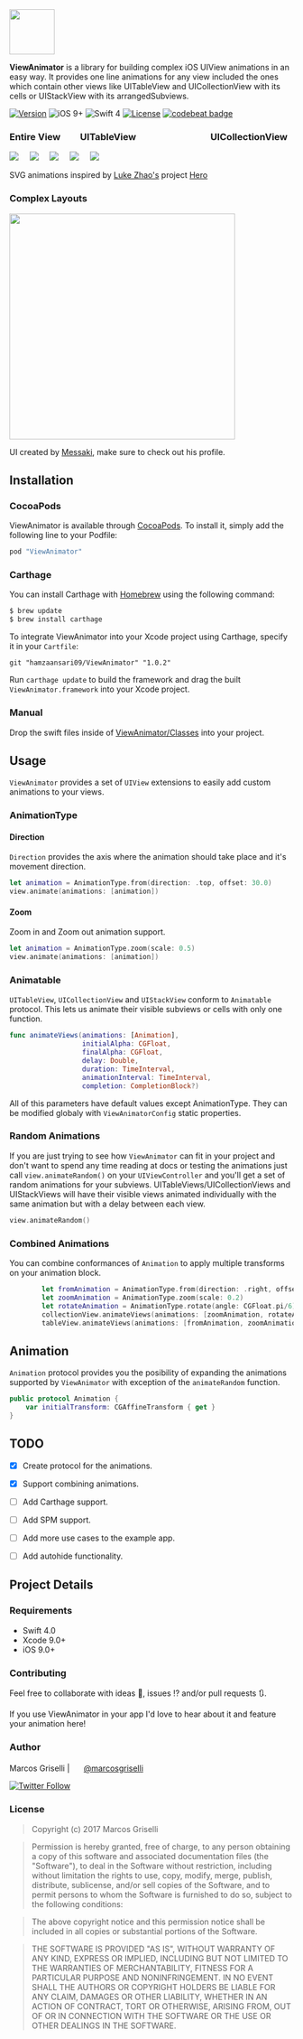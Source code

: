 <img src="https://cdn.rawgit.com/marcosgriselli/ViewAnimator/3c78b078/Resources/banner.svg" height="80"/>

**ViewAnimator** is a library for building complex iOS UIView animations in an easy way. It provides one line animations for any view included the ones which contain other views like UITableView and UICollectionView with its cells or UIStackView with its arrangedSubviews.


[![Version](https://img.shields.io/cocoapods/v/ViewAnimator.svg?style=flat)](http://cocoapods.org/pods/ViewAnimator)
![iOS 9+](https://img.shields.io/badge/iOS-9%2B-blue.svg?style=flat)
![Swift 4](https://img.shields.io/badge/Swift-4-orange.svg?style=flat)
[![License](https://img.shields.io/cocoapods/l/ViewAnimator.svg?style=flat)](http://cocoapods.org/pods/ViewAnimator)
[![codebeat badge](https://codebeat.co/badges/633fb33d-66b6-4034-93c0-0f52c5d0e15c)](https://codebeat.co/projects/github-com-marcosgriselli-viewanimator-master)

### Entire View&nbsp;&nbsp;&nbsp;&nbsp;&nbsp;&nbsp;&nbsp;&nbsp;&nbsp;UITableView&nbsp;&nbsp;&nbsp;&nbsp;&nbsp;&nbsp;&nbsp;&nbsp;&nbsp;&nbsp;&nbsp;&nbsp;&nbsp;&nbsp;&nbsp;&nbsp;&nbsp;&nbsp;&nbsp;&nbsp;&nbsp;&nbsp;&nbsp;&nbsp;&nbsp;&nbsp;&nbsp;&nbsp;&nbsp;&nbsp;&nbsp;&nbsp;&nbsp;&nbsp;UICollectionView
<img src="https://cdn.rawgit.com/marcosgriselli/ViewAnimator/cf065e96/Resources/entireView.svg"/>&nbsp;&nbsp;&nbsp;&nbsp;
<img src="https://cdn.rawgit.com/marcosgriselli/ViewAnimator/cf065e96/Resources/horizontal.svg"/>&nbsp;&nbsp;&nbsp;&nbsp;
<img src="https://cdn.rawgit.com/marcosgriselli/ViewAnimator/cf065e96/Resources/vertical.svg"/>&nbsp;&nbsp;&nbsp;&nbsp;
<img src="https://cdn.rawgit.com/marcosgriselli/ViewAnimator/cf065e96/Resources/collection.svg"/>&nbsp;&nbsp;&nbsp;&nbsp;
<img src="https://cdn.rawgit.com/marcosgriselli/ViewAnimator/cf065e96/Resources/collectionX.svg"/>

SVG animations inspired by [Luke Zhao's](http://lkzhao.com) project [Hero](https://github.com/lkzhao/Hero/blob/master/README.md)

### Complex Layouts
<image src="https://cdn.dribbble.com/users/702789/screenshots/3816087/preview-messaki.gif" width="400"/>

UI created by [Messaki](https://dribbble.com/messaki), make sure to check out his profile.

## Installation

### CocoaPods

ViewAnimator is available through [CocoaPods](http://cocoapods.org). To install
it, simply add the following line to your Podfile:

```ruby
pod "ViewAnimator"
```

### Carthage

You can install Carthage with [Homebrew](http://brew.sh/) using the following command:

```bash
$ brew update
$ brew install carthage
```

To integrate ViewAnimator into your Xcode project using Carthage, specify it in your `Cartfile`:

```ogdl
git "hamzaansari09/ViewAnimator" "1.0.2"
```

Run `carthage update` to build the framework and drag the built `ViewAnimator.framework` into your Xcode project.

<!--### Swift Package Manager-->



### Manual

Drop the swift files inside of [ViewAnimator/Classes](https://github.com/marcosgriselli/ViewAnimator/tree/master/ViewAnimator/Classes) into your project.

## Usage

`ViewAnimator` provides a set of `UIView` extensions to easily add custom animations to your views.

### AnimationType

#### Direction
`Direction` provides the axis where the animation should take place and it's movement direction.

```swift
let animation = AnimationType.from(direction: .top, offset: 30.0)
view.animate(animations: [animation])
```

#### Zoom
Zoom in and Zoom out animation support.

```swift
let animation = AnimationType.zoom(scale: 0.5)
view.animate(animations: [animation])
```

### Animatable

`UITableView`, `UICollectionView` and `UIStackView` conform to `Animatable` protocol. This lets us animate their visible subviews or cells with only one function. 

```swift
func animateViews(animations: [Animation],
                  initialAlpha: CGFloat,
                  finalAlpha: CGFloat,
                  delay: Double,
                  duration: TimeInterval,
                  animationInterval: TimeInterval,
                  completion: CompletionBlock?)
```

All of this parameters have default values except AnimationType. They can be modified globaly with `ViewAnimatorConfig` static properties.

### Random Animations
If you are just trying to see how `ViewAnimator` can fit in your project and don't want to spend any time reading at docs or testing the animations just call `view.animateRandom()` on your `UIViewController` and you'll get a set of random animations for your subviews. UITableViews/UICollectionViews and UIStackViews will have their visible views animated individually with the same animation but with a delay between each view.

```swift 
view.animateRandom()
```

### Combined Animations

You can combine conformances of `Animation` to apply multiple transforms on your animation block. 

```swift 
        let fromAnimation = AnimationType.from(direction: .right, offset: 30.0)
        let zoomAnimation = AnimationType.zoom(scale: 0.2)
        let rotateAnimation = AnimationType.rotate(angle: CGFloat.pi/6)
        collectionView.animateViews(animations: [zoomAnimation, rotateAnimation], duration: 0.5)
        tableView.animateViews(animations: [fromAnimation, zoomAnimation], duration: 0.5)

```

## Animation

`Animation` protocol provides you the posibility of expanding the animations supported by `ViewAnimator` with exception of the `animateRandom` function.

```swift 
public protocol Animation {
    var initialTransform: CGAffineTransform { get }
}
```

## TODO

- [x] Create protocol for the animations.
- [x] Support combining animations.
- [ ] Add Carthage support.
- [ ] Add SPM support.
- [ ] Add more use cases to the example app.
- [ ] Add autohide functionality.


## Project Details

### Requirements
* Swift 4.0
* Xcode 9.0+
* iOS 9.0+

### Contributing
Feel free to collaborate with ideas 💭, issues ⁉️ and/or pull requests 🔃.

If you use ViewAnimator in your app I'd love to hear about it and feature your animation here!

### Author

Marcos Griselli | <a href="url"><img src="https://cdn.rawgit.com/marcosgriselli/ViewAnimator/cf065e96/Resources/twitterLogo.svg" height="17"></a> [@marcosgriselli](https://twitter.com/marcosgriselli)


[![Twitter Follow](https://img.shields.io/twitter/follow/marcosgriselli.svg?style=social)](https://twitter.com/marcosgriselli)

### License

> Copyright (c) 2017 Marcos Griselli

> Permission is hereby granted, free of charge, to any person obtaining a copy
of this software and associated documentation files (the "Software"), to deal
in the Software without restriction, including without limitation the rights
to use, copy, modify, merge, publish, distribute, sublicense, and/or sell
copies of the Software, and to permit persons to whom the Software is
furnished to do so, subject to the following conditions:

> The above copyright notice and this permission notice shall be included in
all copies or substantial portions of the Software.

> THE SOFTWARE IS PROVIDED "AS IS", WITHOUT WARRANTY OF ANY KIND, EXPRESS OR
IMPLIED, INCLUDING BUT NOT LIMITED TO THE WARRANTIES OF MERCHANTABILITY,
FITNESS FOR A PARTICULAR PURPOSE AND NONINFRINGEMENT. IN NO EVENT SHALL THE
AUTHORS OR COPYRIGHT HOLDERS BE LIABLE FOR ANY CLAIM, DAMAGES OR OTHER
LIABILITY, WHETHER IN AN ACTION OF CONTRACT, TORT OR OTHERWISE, ARISING FROM,
OUT OF OR IN CONNECTION WITH THE SOFTWARE OR THE USE OR OTHER DEALINGS IN
THE SOFTWARE.
